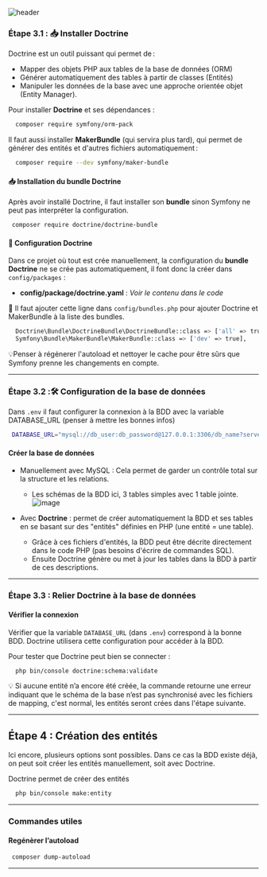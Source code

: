 ![header](https://capsule-render.vercel.app/api?type=soft&color=0:CDEFFB,100:F0FBFF&height=100&section=header&text=Étape%203%20:%20Base%20de%20données%20💻&fontSize=30&fontColor=002B5B)

### Étape 3.1 : 📥 Installer Doctrine
Doctrine est un outil puissant qui permet de :

<ul>
<li>Mapper des objets PHP aux tables de la base de données (ORM)</li>
<li>Générer automatiquement des tables à partir de classes (Entités)</li>
<li>Manipuler les données de la base avec une approche orientée objet (Entity Manager).</li>
</ul>

Pour installer **Doctrine** et ses dépendances : 
  ```bash
    composer require symfony/orm-pack
  ```
Il faut aussi installer **MakerBundle** (qui servira plus tard), qui permet de générer des entités et d'autres fichiers automatiquement :
 ```bash
   composer require --dev symfony/maker-bundle
  ```
 #### 📥 Installation du bundle Doctrine
 Après avoir installé Doctrine, il faut installer son **bundle** sinon Symfony ne peut pas interpréter la configuration.
  ```bash
   composer require doctrine/doctrine-bundle
  ```
 #### 🔧 Configuration Doctrine
 Dans ce projet où tout est crée manuellement, la configuration du **bundle Doctrine** ne se crée pas automatiquement, il font donc la créer dans `config/packages` :
  - **config/package/doctrine.yaml** :  *Voir le contenu dans le code*

📢
  Il faut ajouter cette ligne dans `config/bundles.php` pour ajouter Doctrine et MakerBundle à la liste des bundles.
  ```bash
    Doctrine\Bundle\DoctrineBundle\DoctrineBundle::class => ['all' => true]
    Symfony\Bundle\MakerBundle\MakerBundle::class => ['dev' => true],
  ```

💡Penser à régénerer l'autoload et nettoyer le cache pour être sûrs que Symfony prenne les changements en compte.

---

### Étape 3.2 :🛠️ Configuration de la base de données

  Dans  `.env`  il faut configurer la connexion à la BDD avec la variable DATABASE_URL 
  (penser à mettre les bonnes infos)
   ```bash
    DATABASE_URL="mysql://db_user:db_password@127.0.0.1:3306/db_name?serverVersion=8.0.37" 
   ```
  #### Créer la base de données
  - Manuellement avec MySQL : Cela permet de garder un contrôle total sur la structure et les relations. 
      - Les schémas de la BDD ici, 3 tables simples avec 1 table jointe.
    ![image](https://github.com/user-attachments/assets/f753b4d6-777a-41b8-8536-4dd2a9fcdb10)
    
  - Avec **Doctrine** : permet de créer automatiquement la BDD et ses tables en se basant sur des "entités" définies en PHP (une entité = une table).
       -  Grâce à ces fichiers d'entités, la BDD peut être décrite directement dans le code PHP (pas besoins d'écrire de commandes SQL).
       - Ensuite Doctrine génère ou met à jour les tables dans la BDD à partir de ces descriptions.

---
### Étape 3.3 : Relier Doctrine à la base de données

#### Vérifier la connexion 
Vérifier que la variable `DATABASE_URL` (dans `.env`) correspond à la bonne BDD. Doctrine utilisera cette configuration pour accéder à la BDD. 

Pour tester que Doctrine peut bien  se connecter : 
 ```bash
   php bin/console doctrine:schema:validate
 ```
💡 Si aucune entité n’a encore été créée, la commande retourne une erreur indiquant que le schéma de la base n’est pas synchronisé avec les fichiers de mapping, c'est normal, les entités seront crées dans l'étape suivante. 

---

## Étape 4 : Création des entités

Ici encore, plusieurs options sont possibles. Dans ce cas la BDD existe déjà, on peut soit créer les entités manuellement, soit avec Doctrine.

Doctrine permet de créer des entités 

 ```bash
   php bin/console make:entity
 ```





---
### Commandes utiles

  #### Regénèrer l’autoload
   ```bash
    composer dump-autoload
  ```
---

